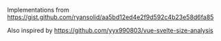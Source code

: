 Implementations from https://gist.github.com/ryansolid/aa5bd12ed4e2f9d592c4b23e58d6fa85

Also inspired by https://github.com/yyx990803/vue-svelte-size-analysis
